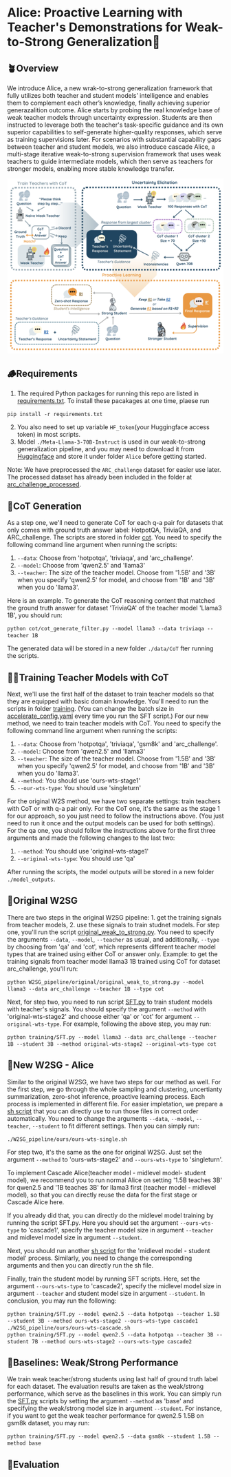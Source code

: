 # Alice: Proactive Learning with Teacher's Demonstrations for Weak-to-Strong Generalization🐇

## 🪴Overview
We introduce Alice, a new wrak-to-strong generalization framework that fully utilizes both teacher and student models’ intelligence and enables them to complement each other’s knowledge, finally achieving superior generazalition outcome. Alice starts by probing the real knowledge base of weak teacher models through uncertainty expression. Students are then instructed to leverage both the teacher's task-specific guidance and its own superior capabilities to self-generate higher-quality responses, which serve as training supervisions later. For scenarios with substantial capability gaps between teacher and student models, we also introduce cascade Alice, a multi-stage iterative weak-to-strong supervision framework that uses weak teachers to guide intermediate models, which then serve as teachers for stronger models, enabling more stable knowledge transfer.


![Alice](./Alice.png)
## 🪵Requirements
1. The required Python packages for running this repo are listed in [requirements.txt](./requirements.txt). To install these pacakages at one time, plaese run
```shell
pip install -r requirements.txt
```

2. You also need to set up variable `HF_token`(your Huggingface access token) in most scripts.
3. Model `./Meta-Llama-3-70B-Instruct` is used in our weak-to-strong generalization pipeline, and you may need to download it from [Huggingface](https://huggingface.co/meta-llama/Meta-Llama-3-70B) and store it under folder `Alice` before getting started.
   
Note: We have preprocessed the `ARC_challenge` dataset for easier use later. The processed dataset has already been included in the folder at [arc_challenge_processed](.arc_challenge_processed).


## 🐾CoT Generation
As a step one, we'll need to generate CoT for each q-a pair for datasets that only comes with ground truth answer label: HotpotQA, TriviaQA, and ARC_challenge. The scripts are stored in folder [cot](./cot_generate_filter). You need to specify the following command line argument when running the scripts: 
1) `--data`: Choose from 'hotpotqa', 'triviaqa', and 'arc_challenge'.
2) `--model`: Choose from 'qwen2.5' and 'llama3'
3) `--teacher`: The size of the teacher model. Choose from '1.5B' and '3B' when you specify 'qwen2.5' for model, and choose from '1B' and '3B' when you do 'llama3'.

Here is an example. To generate the CoT reasoning content that matched the ground truth answer for dataset 'TriviaQA' of the teacher model 'Llama3 1B', you should run:
```shell
python cot/cot_generate_filter.py --model llama3 --data triviaqa --teacher 1B
```
The generated data will be stored in a new folder `./data/CoT` fter running the scripts. 


## 🧚🏻Training Teacher Models with CoT
Next, we'll use the first half of the dataset to train teacher models so that they are equipped with basic domain knowledge. You'll need to run the scripts in folder [training](./training/SFT.py). (You can change the batch size in [accelerate_config.yaml](./training/accelerate_config.yaml) every time you run the SFT script.)
For our new method, we need to train teacher models with CoT. You need to specify the following command line argument when running the scripts: 
1) `--data`: Choose from 'hotpotqa', 'triviaqa', 'gsm8k' and 'arc_challenge'.
2) `--model`: Choose from 'qwen2.5' and 'llama3'
3) `--teacher`: The size of the teacher model. Choose from '1.5B' and '3B' when you specify 'qwen2.5' for model, and choose from '1B' and '3B' when you do 'llama3'.
4) `--method`: You should use 'ours-wts-stage1'
5) `--our-wts-type`: You should use 'singleturn'

For the original W2S method, we have two separate settings: train teachers with CoT or with q-a pair only. For the CoT one, it's the same as the stage 1 for our approach, so you just need to follow the instructions above. (You just need to run it once and the output models can be used for both settings). For the qa one, you should follow the instructions above for the first three arguments and made the following changes to the last two:
1) `--method`: You should use 'original-wts-stage1'
2) `--original-wts-type`: You should use 'qa'

After running the scripts, the model outputs will be stored in a new folder `./model_outputs`.

## 🪺Original W2SG
There are two steps in the original W2SG pipeline: 1. get the training signals from teacher models, 2. use these signals to train studnet models.
For step one, you'll run the script [original_weak_to_strong.py](./W2SG_pipeline/original/original_weak_to_strong.py). You need to specify the arguments `--data`, `--model`, `--teacher` as usual, and additionally, `--type` by choosing from 'qa' and 'cot', which represents different teacher model types that are trained using either CoT or answer only. 
Example: to get the training signals from teacher model llama3 1B trained using CoT for dataset arc_challenge, you'll run:
```shell
python W2SG_pipeline/original/original_weak_to_strong.py --model llama3 --data arc_challenge --teacher 1B --type cot
```

Next, for step two, you need to run script [SFT.py](./training/SFT.py) to train student models with teacher's signals. You should specify the argument `--method` with 'original-wts-stage2' and choose either 'qa' or 'cot' for argument `--original-wts-type`. For example, following the above step, you may run:
```shell
python training/SFT.py --model llama3 --data arc_challenge --teacher 1B --student 3B --method original-wts-stage2 --original-wts-type cot
```

## 🍄New W2SG - Alice
Similar to the original W2SG, we have two steps for our method as well. For the first step, we go through the whole sampling and clustering, uncertianty summarization, zero-shot inference, proactive learning process. Each process is implemented in different file. For easier impletation, we prepare a [sh script](./W2SG_pipeline/ours/ours-wts-single.sh) that you can directly use to run those files in correct order automatically. You need to change the arguments `--data`, `--model`, `--teacher`, `--student` to fit different settings. Then you can simply run:
```shell
./W2SG_pipeline/ours/ours-wts-single.sh
```

For step two, it's the same as the one for original W2SG. Just set the argument `--method` to 'ours-wts-stage2' and `--ours-wts-type` to 'singleturn'.

To implement Cascade Alice(teacher model - midlevel model- student model), we recommend you to run normal Alice on setting '1.5B teaches 3B' for qwen2.5 and '1B teaches 3B' for llama3 first (teacher model - midlevel model), so that you can directly reuse the data for the first stage or Cascade Alice here. 

If you already did that, you can directly do the midlevel model training by running the script SFT.py. Here you should set the argument `--ours-wts-type` to 'cascade1', specify the teacher model size in argument `--teacher` and midlevel model size in argument `--student`. 

Next, you should run another [sh script](./W2SG_pipeline/ours/ours-wts-cascade.sh) for the 'midlevel model - student model' process. Similarly, you need to change the corresponding arguments and then you can directly run the sh file. 

Finally, train the student model by running SFT scripts. Here, set the argument `--ours-wts-type` to 'cascade2', specify the midlevel model size in argument `--teacher` and student model size in argument `--student`. In conclusion, you may run the following:
```shell
python training/SFT.py --model qwen2.5 --data hotpotqa --teacher 1.5B --student 3B --method ours-wts-stage2 --ours-wts-type cascade1 
./W2SG_pipeline/ours/ours-wts-cascade.sh
python training/SFT.py --model qwen2.5 --data hotpotqa --teacher 3B --student 7B --method ours-wts-stage2 --ours-wts-type cascade2
```

## 🍃Baselines: Weak/Strong Performance
We train weak teacher/strong students using last half of ground truth label for each dataset. The evaluation results are taken as the weak/strong performance, which serve as the baselines in this work. You can simply run the [SFT.py](./training/SFT.py) scripts by setting the argument `--method` as 'base' and specifying the weak/strong model size in argument `--student`. For instance, if you want to get the weak teacher performance for qwen2.5 1.5B on gsm8k dataset, you may run:
```shell
python training/SFT.py --model qwen2.5 --data gsm8k --student 1.5B --method base
```

## 🐚Evaluation





